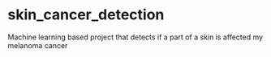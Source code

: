 # skin_cancer_detection
Machine learning based project that detects if a part of a skin is affected my melanoma cancer
